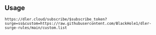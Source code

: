 ## Usage

`https://dler.cloud/subscribe/$subscribe_token?surge=ss&custom=https://raw.githubusercontent.com/BlackHole1/dler-surge-rules/main/custom.list`
